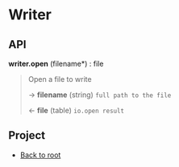 # Writer


## API

**writer.open** (filename\*) : file

> Open a file to write
>
> &rarr; **filename** (string) `full path to the file`<br/>
>
> &larr; **file** (table) `io.open result`<br/>

## Project

+ [Back to root](README.md)
